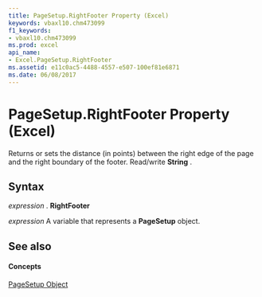 ```yaml
---
title: PageSetup.RightFooter Property (Excel)
keywords: vbaxl10.chm473099
f1_keywords:
- vbaxl10.chm473099
ms.prod: excel
api_name:
- Excel.PageSetup.RightFooter
ms.assetid: e11c0ac5-4488-4557-e507-100ef81e6871
ms.date: 06/08/2017
---
```



# PageSetup.RightFooter Property (Excel)

Returns or sets the distance (in points) between the right edge of the page and the right boundary of the footer. Read/write  **String** .


## Syntax

 _expression_ . **RightFooter**

 _expression_ A variable that represents a **PageSetup** object.


## See also


#### Concepts


[PageSetup Object](pagesetup-object-excel.md)

